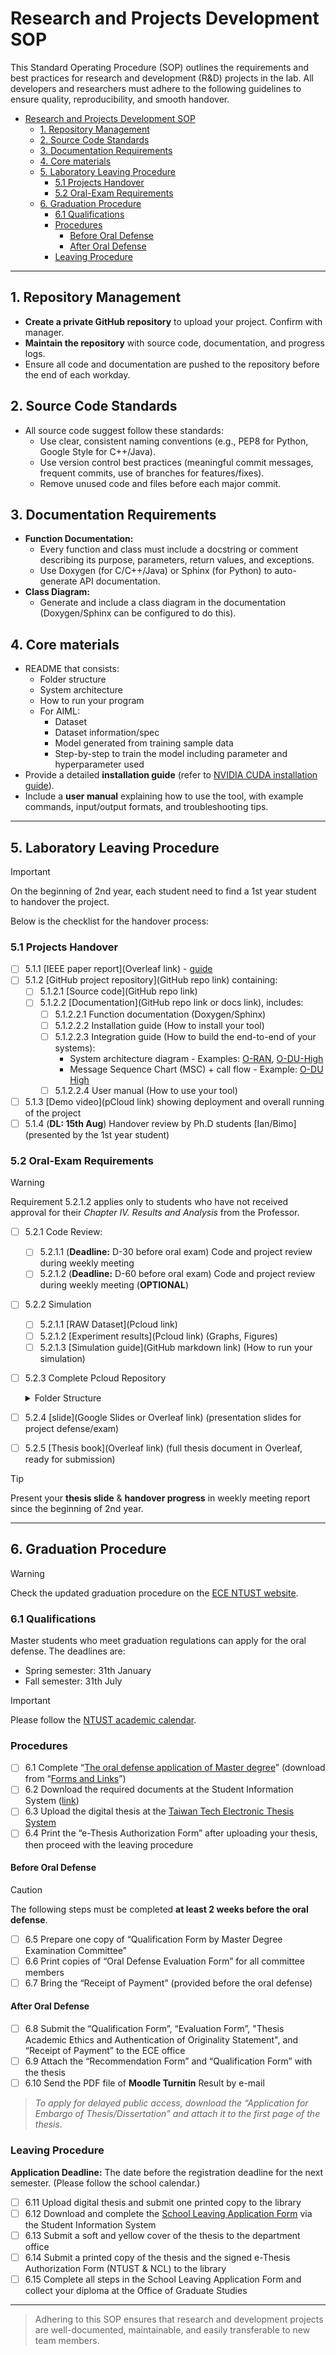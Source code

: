 # Research and Projects Development SOP

This Standard Operating Procedure (SOP) outlines the requirements and best practices for research and development (R&D) projects in the lab. All developers and researchers must adhere to the following guidelines to ensure quality, reproducibility, and smooth handover.

- [Research and Projects Development SOP](#research-and-projects-development-sop)
  - [1. Repository Management](#1-repository-management)
  - [2. Source Code Standards](#2-source-code-standards)
  - [3. Documentation Requirements](#3-documentation-requirements)
  - [4. Core materials](#4-core-materials)
  - [5. Laboratory Leaving Procedure](#5-laboratory-leaving-procedure)
    - [5.1 Projects Handover](#51-projects-handover)
    - [5.2 Oral-Exam Requirements](#52-oral-exam-requirements)
  - [6. Graduation Procedure](#6-graduation-procedure)
    - [6.1 Qualifications](#61-qualifications)
    - [Procedures](#procedures)
      - [Before Oral Defense](#before-oral-defense)
      - [After Oral Defense](#after-oral-defense)
    - [Leaving Procedure](#leaving-procedure)


---

## 1. Repository Management

- **Create a private GitHub repository** to upload your project. Confirm with manager.
- **Maintain the repository** with source code, documentation, and progress logs.
- Ensure all code and documentation are pushed to the repository before the end of each workday.

## 2. Source Code Standards

- All source code suggest follow these standards:
  - Use clear, consistent naming conventions (e.g., PEP8 for Python, Google Style for C++/Java).
  - Use version control best practices (meaningful commit messages, frequent commits, use of branches for features/fixes).
  - Remove unused code and files before each major commit.

## 3. Documentation Requirements

- **Function Documentation:**
  - Every function and class must include a docstring or comment describing its purpose, parameters, return values, and exceptions.
  - Use Doxygen (for C/C++/Java) or Sphinx (for Python) to auto-generate API documentation.
- **Class Diagram:**
  - Generate and include a class diagram in the documentation (Doxygen/Sphinx can be configured to do this).

## 4. Core materials

- README that consists:
  - Folder structure
  - System architecture
  - How to run your program
  - For AIML:
    - Dataset
    - Dataset information/spec
    - Model generated from training sample data
    - Step-by-step to train the model including parameter and hyperparameter used
- Provide a detailed **installation guide** (refer to [NVIDIA CUDA installation guide](https://docs.nvidia.com/cuda/cuda-installation-guide-linux/)).
- Include a **user manual** explaining how to use the tool, with example commands, input/output formats, and troubleshooting tips.
 

---

## 5. Laboratory Leaving Procedure

> [!IMPORTANT]
> On the beginning of 2nd year, each student need to find a 1st year student to handover the project.  

Below is the checklist for the handover process:

### 5.1 Projects Handover

- [ ] 5.1.1 [IEEE paper report](Overleaf link) - [guide](./paper-writing.md)
- [ ] 5.1.2 [GitHub project repository](GitHub repo link) containing:
  - [ ] 5.1.2.1 [Source code](GitHub repo link)
  - [ ] 5.1.2.2 [Documentation](GitHub repo link or docs link), includes:
    - [ ] 5.1.2.2.1 Function documentation (Doxygen/Sphinx)
    - [ ] 5.1.2.2.2 Installation guide (How to install your tool)
    - [ ] 5.1.2.2.3 Integration guide (How to build the end-to-end of your systems):
      - System architecture diagram - Examples: [O-RAN](https://docs.o-ran-sc.org/en/latest/_images/o-ran-architecture.png), [O-DU-High](https://docs.o-ran-sc.org/projects/o-ran-sc-o-du-l2/en/latest/overview.html#o-du-high-architecture)
      - Message Sequence Chart (MSC) + call flow - Example: [O-DU High](https://docs.o-ran-sc.org/projects/o-ran-sc-o-du-l2/en/latest/overview.html#o-du-high-functionality)
    - [ ] 5.1.2.2.4 User manual (How to use your tool)
- [ ] 5.1.3 [Demo video](pCloud link) showing deployment and overall running of the project
- [ ] 5.1.4 (**DL: 15th Aug**) Handover review by Ph.D students [Ian/Bimo] (presented by the 1st year student)

### 5.2 Oral-Exam Requirements

> [!WARNING]
> Requirement 5.2.1.2 applies only to students who have not received approval for their *Chapter IV. Results and Analysis* from the Professor.

- [ ] 5.2.1 Code Review:
  - [ ] 5.2.1.1 (**Deadline:** D-30 before oral exam) Code and project review during weekly meeting
  - [ ] 5.2.1.2 (**Deadline:** D-60 before oral exam) Code and project review during weekly meeting (**OPTIONAL**)
- [ ] 5.2.2 Simulation
  - [ ] 5.2.1.1 [RAW Dataset](Pcloud link)
  - [ ] 5.2.1.2 [Experiment results](Pcloud link) (Graphs, Figures)
  - [ ] 5.2.1.3 [Simulation guide](GitHub markdown link) (How to run your simulation)
- [ ] 5.2.3 Complete Pcloud Repository
  <details>
  <summary>Folder Structure</summary>

  ```bash
  ├── [Year-[Fall/Sptring]]-[English Full Name]-[Topic] #ex: 2023-Fall-Ian Joseph Chandra-Wireless Network Digital Twin
  │   ├── Demo video.mp4
  │   ├── Experiment
  │   │   ├── dataset #all datasets used to build your model/results
  │   │   ├── result #all results/outputs generated by your model (graphs, figures, etc.)
  ```

- [ ] 5.2.4 [slide](Google Slides or Overleaf link) (presentation slides for project defense/exam)
- [ ] 5.2.5 [Thesis book](Overleaf link) (full thesis document in Overleaf, ready for submission)

> [!TIP]
> Present your **thesis slide** & **handover progress** in weekly meeting report since the beginning of 2nd year.

---

## 6. Graduation Procedure

> [!WARNING]
> Check the updated graduation procedure on the [ECE NTUST website](https://www.academic.ntust.edu.tw/p/412-1048-8756.php?Lang=en).

### 6.1 Qualifications

Master students who meet graduation regulations can apply for the oral defense. The deadlines are:

- Spring semester: 31th January
- Fall semester: 31th July

> [!IMPORTANT]
> Please follow the [NTUST academic calendar](https://www.academic.ntust.edu.tw/p/412-1048-8756.php?Lang=en).

### Procedures
- [ ] 6.1 Complete “[The oral defense application of Master degree](https://ece.ntust.edu.tw/var/file/17/1017/img/Master_s_Academic_Degree_Examination_Orals_Recommend_Application_Form_1131008.docx)” (download from “[Forms and Links](https://ece.ntust.edu.tw/p/412-1017-1400.php?Lang=en)”)
- [ ] 6.2 Download the required documents at the Student Information System ([link](https://www.academic.ntust.edu.tw/p/412-1048-8234.php?Lang=en))
- [ ] 6.3 Upload the digital thesis at the [Taiwan Tech Electronic Thesis System](https://etheses.lib.ntust.edu.tw/cgi-bin/gs32/gsweb.cgi/ccd=PrUzwJ/webmge?switchlang=en)
- [ ] 6.4 Print the “e-Thesis Authorization Form” after uploading your thesis, then proceed with the leaving procedure

#### Before Oral Defense

> [!CAUTION]
> The following steps must be completed **at least 2 weeks before the oral defense**.

- [ ] 6.5 Prepare one copy of “Qualification Form by Master Degree Examination Committee”
- [ ] 6.6 Print copies of “Oral Defense Evaluation Form” for all committee members
- [ ] 6.7 Bring the “Receipt of Payment” (provided before the oral defense)

#### After Oral Defense

- [ ] 6.8 Submit the “Qualification Form”, “Evaluation Form”, "Thesis Academic Ethics and Authentication of Originality Statement", and “Receipt of Payment” to the ECE office
- [ ] 6.9 Attach the “Recommendation Form” and “Qualification Form” with the thesis
- [ ] 6.10 Send the PDF file of **Moodle Turnitin** Result by e-mail

> *To apply for delayed public access, download the “Application for Embargo of Thesis/Dissertation” and attach it to the first page of the thesis.*

### Leaving Procedure

**Application Deadline:** The date before the registration deadline for the next semester. (Please follow the school calendar.)

- [ ] 6.11 Upload digital thesis and submit one printed copy to the library
- [ ] 6.12 Download and complete the [School Leaving Application Form](https://www.academic.ntust.edu.tw/p/412-1048-8234.php?Lang=en) via the Student Information System
- [ ] 6.13 Submit a soft and yellow cover of the thesis to the department office
- [ ] 6.14 Submit a printed copy of the thesis and the signed e-Thesis Authorization Form (NTUST & NCL) to the library
- [ ] 6.15 Complete all steps in the School Leaving Application Form and collect your diploma at the Office of Graduate Studies

---

> Adhering to this SOP ensures that research and development projects are well-documented, maintainable, and easily transferable to new team members.
